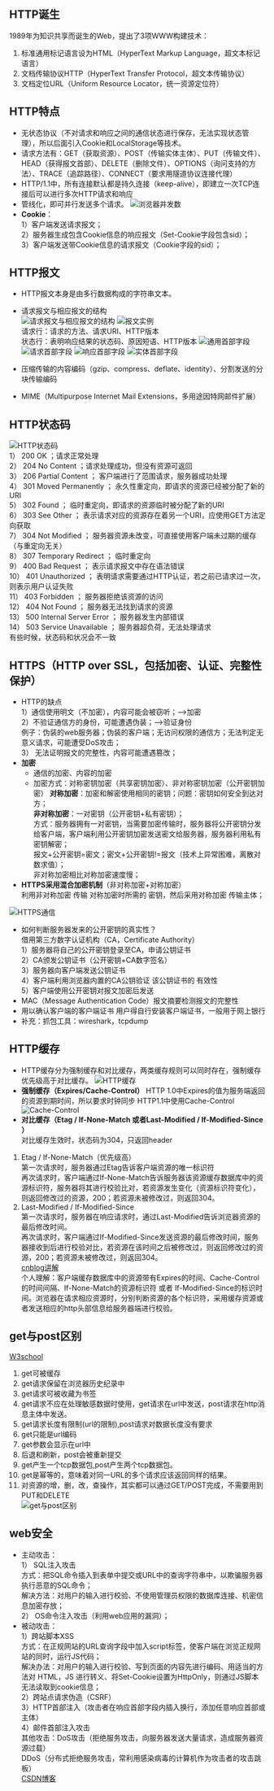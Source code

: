 
## HTTP诞生
1989年为知识共享而诞生的Web，提出了3项WWW构建技术：  
 1. 标准通用标记语言设为HTML（HyperText Markup Language，超文本标记语言）  
 2. 文档传输协议HTTP（HyperText  Transfer Protocol，超文本传输协议）  
 3. 文档定位URL（Uniform Resource Locator，统一资源定位符）  

## HTTP特点
- 无状态协议（不对请求和响应之间的通信状态进行保存，无法实现状态管理），所以后面引入Cookie和LocalStorage等技术。
- 请求方法有：GET（获取资源）、POST（传输实体主体）、PUT（传输文件）、HEAD（获得报文首部）、DELETE（删除文件）、OPTIONS（询问支持的方法）、TRACE（追踪路径）、CONNECT（要求用隧道协议连接代理）
- HTTP/1.1中，所有连接默认都是持久连接（keep-alive），即建立一次TCP连接后可以进行多次HTTP请求和响应
- 管线化，即可并行发送多个请求。
![浏览器并发数](http://upload-images.jianshu.io/upload_images/7008018-35756a46f8126f82.png?imageMogr2/auto-orient/strip%7CimageView2/2/w/1240)
- **Cookie**：  
1）客户端发送请求报文；  
2）服务器生成包含Cookie信息的响应报文（Set-Cookie字段包含sid）；  
3）客户端发送带Cookie信息的请求报文（Cookie字段的sid）；  

## HTTP报文
- HTTP报文本身是由多行数据构成的字符串文本。  
- 请求报文与相应报文的结构  
![请求报文与相应报文的结构](http://upload-images.jianshu.io/upload_images/7008018-cc0fc15cb9f88d1f.png?imageMogr2/auto-orient/strip%7CimageView2/2/w/1240)
![报文实例](http://upload-images.jianshu.io/upload_images/7008018-71bc6e59918706c9.png?imageMogr2/auto-orient/strip%7CimageView2/2/w/1240)  
请求行：请求的方法、请求URI、HTTP版本  
状态行：表明响应结果的状态码、原因短语、HTTP版本
![通用首部字段](http://upload-images.jianshu.io/upload_images/7008018-3085c0327586dae5.png?imageMogr2/auto-orient/strip%7CimageView2/2/w/1240)
![请求首部字段](http://upload-images.jianshu.io/upload_images/7008018-12bd39784374acee.png?imageMogr2/auto-orient/strip%7CimageView2/2/w/1240)
![响应首部字段](http://upload-images.jianshu.io/upload_images/7008018-00d11fbf9561921b.png?imageMogr2/auto-orient/strip%7CimageView2/2/w/1240)
![实体首部字段](http://upload-images.jianshu.io/upload_images/7008018-217d9aa48a53ffcc.png?imageMogr2/auto-orient/strip%7CimageView2/2/w/1240)


- 压缩传输的内容编码（gzip、compress、deflate、identity）、分割发送的分块传输编码
- MIME（Multipurpose Internet Mail Extensions，多用途因特网邮件扩展）

## HTTP状态码
![HTTP状态码](http://upload-images.jianshu.io/upload_images/7008018-9ed5048326a862ca.png?imageMogr2/auto-orient/strip%7CimageView2/2/w/1240)  
1） 200 OK ；请求正常处理  
2） 204 No Content ；请求处理成功，但没有资源可返回  
3） 206 Partial Content ； 客户端进行了范围请求，服务器成功处理  
4） 301 Moved Permanently ； 永久性重定向，即请求的资源已经被分配了新的URI  
5） 302 Found ； 临时重定向，即请求的资源临时被分配了新的URI  
6） 303 See Other ； 表示请求对应的资源存在着另一个URI，应使用GET方法定向获取  
7） 304 Not Modified ； 服务器资源未改变，可直接使用客户端未过期的缓存（与重定向无关）  
8） 307 Temporary Redirect ； 临时重定向  
9） 400 Bad Request ； 表示请求报文中存在语法错误  
10） 401 Unauthorized ； 表明请求需要通过HTTP认证，若之前已请求过一次，则表示用户认证失败  
11） 403 Forbidden ； 服务器拒绝该资源的访问  
12） 404 Not Found ； 服务器无法找到请求的资源   
13） 500 Internal Server Error ； 服务器发生内部错误  
14） 503 Service Unavailable ； 服务器超负荷，无法处理请求  
有些时候，状态码和状况会不一致  

## HTTPS（HTTP over SSL，包括加密、认证、完整性保护）
- HTTP的缺点  
1）通信使用明文（不加密），内容可能会被窃听；—>加密  
2）不验证通信方的身份，可能遭遇伪装；—>验证身份  
例子：伪装的web服务器；伪装的客户端；无访问权限的通信方；无法判定无意义请求，可能遭受DoS攻击；  
3） 无法证明报文的完整性，内容可能遭遇篡改；   
- **加密**
  - 通信的加密、内容的加密
  - 加密方式：对称密钥加密（共享密钥加密）、非对称密钥加密（公开密钥加密）
**对称加密**：加密和解密使用相同的密钥；问题：密钥如何安全到达对方；  
**非对称加密**：一对密钥（公开密钥+私有密钥）；  
方式：服务器拥有一对密钥，当需要加密传输时，服务器将公开密钥分发给客户端，客户端利用公开密钥加密发送密文给服务器，服务器利用私有密钥解密；  
报文+公开密钥=密文；密文+公开密钥!=报文（技术上异常困难，离散对数求值）；  
非对称加密相比对称加密速度慢；  
- **HTTPS采用混合加密机制**（非对称加密+对称加密）  
利用非对称加密 传输 对称加密时所需的 密钥，然后采用对称加密 传输主体；

![HTTPS通信](http://upload-images.jianshu.io/upload_images/7008018-759db18e9e9f1829.jpg?imageMogr2/auto-orient/strip%7CimageView2/2/w/1240)

  - 如何判断服务器发来的公开密钥的真实性？  
借用第三方数字认证机构（CA，Certificate Authority）  
1）服务器将自己的公开密钥登录至CA，申请公钥证书  
2）CA颁发公钥证书（公开密钥+CA数字签名）  
3）服务器向客户端发送公钥证书  
4）客户端利用浏览器内置的CA公钥验证 该公钥证书的 有效性  
5）客户端使用公开密钥对报文加密后发送  
  - MAC（Message Authentication Code）报文摘要检测报文的完整性  
  - 用以确认客户端的客户端证书
用户得自行安装客户端证书，一般用于网上银行
- 补充：抓包工具：wireshark，tcpdump

## HTTP缓存
- HTTP缓存分为强制缓存和对比缓存，两类缓存规则可以同时存在，强制缓存优先级高于对比缓存。
![HTTP缓存](http://upload-images.jianshu.io/upload_images/7008018-b90932caf405233d.png?imageMogr2/auto-orient/strip%7CimageView2/2/w/1240)
- **强制缓存（Expires/Cache-Control）**
HTTP 1.0中Expires的值为服务端返回的资源到期时间，所以要求时钟同步
HTTP1.1中使用Cache-Control
![Cache-Control](http://upload-images.jianshu.io/upload_images/7008018-ff7433f15dadb938.png?imageMogr2/auto-orient/strip%7CimageView2/2/w/1240)  
- **对比缓存（Etag  /  If-None-Match 或者Last-Modified  /  If-Modified-Since ）**  
对比缓存生效时，状态码为304，只返回header  
 1. Etag  /  If-None-Match（优先级高）  
第一次请求时，服务器通过Etag告诉客户端资源的唯一标识符  
再次请求时，客户端通过If-None-Match告诉服务器该资源缓存数据库中的资源标识符，服务器将其进行校验比对，若资源发生变化（资源标识符变化），则返回修改过的资源，200；若资源未被修改过，则返回304。  
 2. Last-Modified  /  If-Modified-Since  
第一次请求时，服务器在响应请求时，通过Last-Modified告诉浏览器资源的最后修改时间。  
再次请求时，客户端通过If-Modified-Since发送资源的最后修改时间，服务器接收到后进行校验对比，若资源在该时间之后被修改过，则返回修改过的资源，200；若资源未被修改过，则返回304。  
[cnblog讲解](http://www.cnblogs.com/chenqf/p/6386163.html)  
个人理解：客户端缓存数据库中的资源带有Expires的时间、Cache-Control的时间间隔、If-None-Match的资源标识符 或者 If-Modified-Since的标识时间。浏览器在请求相应资源时，分别判断资源的各个标识符，采用缓存资源或者发送相应的http头部信息给服务器端进行校验。  

## get与post区别
[W3school](http://w3school.com.cn/tags/html_ref_httpmethods.asp)  
1. get可被缓存  
2. get请求保留在浏览器历史纪录中  
3. get请求可被收藏为书签  
4. get请求不应在处理敏感数据时使用，get请求在url中发送，post请求在http消息主体中发送。  
5. get请求长度有限制(url的限制),post请求对数据长度没有要求  
6. get只能是url编码  
7. get参数会显示在url中  
8. 后退和刷新，post会被重新提交  
9. get产生一个tcp数据包,post产生两个tcp数据包。  
10. get是幂等的，意味着对同一URL的多个请求应该返回同样的结果。  
11. 对资源的增，删，改，查操作，其实都可以通过GET/POST完成，不需要用到PUT和DELETE   
![get与post区别](http://upload-images.jianshu.io/upload_images/7008018-2f9664a7855606be.png?imageMogr2/auto-orient/strip%7CimageView2/2/w/1240)

## web安全  
- 主动攻击：  
1） SQL注入攻击    
方式：把SQL命令插入到表单中提交或URL中的查询字符串中，以欺骗服务器执行恶意的SQL命令；  
解决方法：对用户的输入进行校验、不使用管理员权限的数据库连接、机密信息加密存放；  
2） OS命令注入攻击（利用web应用的漏洞）；  
- 被动攻击：  
1）跨站脚本XSS   
方式：在正规网站的URL查询字段中加入script标签，使客户端在浏览正规网站的同时，运行JS代码；  
解决办法：对用户的输入进行校验、写到页面的内容先进行编码、用适当的方法对 HTML，JS 进行转义、将Set-Cookie设置为HttpOnly，则通过JS脚本无法读取到cookie信息；  
2）跨站点请求伪造（CSRF）  
3）HTTP首部注入（攻击者在响应首部字段内插入换行，添加任意响应首部或主体）  
4）邮件首部注入攻击  
其他攻击：DoS攻击（拒绝服务攻击，向服务器发送大量请求，造成服务器资源过载）  
DDoS（分布式拒绝服务攻击，常利用感染病毒的计算机作为攻击者的攻击跳板）  
[CSDN博客](http://blog.csdn.net/iastro/article/details/49741561)     